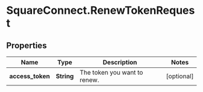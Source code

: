# SquareConnect.RenewTokenRequest

## Properties
Name | Type | Description | Notes
------------ | ------------- | ------------- | -------------
**access_token** | **String** | The token you want to renew. | [optional] 


